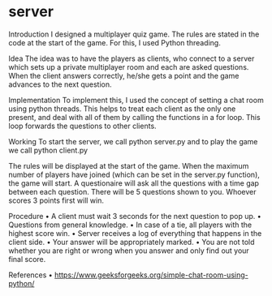 # server
			

Introduction
I designed a multiplayer quiz game. The rules are stated in the code at the start of the game. For this, I used Python threading.

Idea
The idea was to have the players as clients, who connect to a server which sets up a private multiplayer room and each are asked questions. When the client answers correctly, he/she gets a point and the game advances to the next question.
			
Implementation
To implement this, I used the concept of setting a chat room using python threads. This helps to treat each client as the only one present, and deal with all of them by calling the functions in a for loop. This loop forwards the questions to other clients. 
 
Working
To start the server, we call 
                                           python server.py  <ip-address> <port number> 
 and to play the game we call
                                           python client.py

The rules will be displayed at the start of the game. When the maximum number of players have joined (which can be set in the server.py function), the game will start. A questionaire will ask all the questions with a time gap between each question. There will be 5 questions shown to you. Whoever scores 3 points first will win.

 Procedure
    • A client must wait 3 seconds for the next question to pop up.
    • Questions from general knowledge.
    • In case of a tie, all players with the highest score win.
    • Server receives a log of everything that happens in the client side.
    • Your answer will be appropriately marked.
    • You are not told whether you are right or wrong when you answer and only find out your final score.


References
    • https://www.geeksforgeeks.org/simple-chat-room-using-python/


